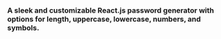 ### A sleek and customizable React.js password generator with options for length, uppercase, lowercase, numbers, and symbols.
